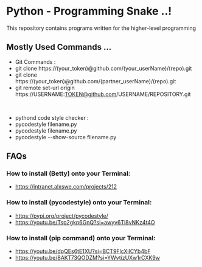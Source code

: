 # Python - Programming Snake ..!

This repository contains programs written for the higher-level programming

## Mostly Used Commands ...
- Git Commands :
- git clone https://(your_token)@github.com/(your_userName)/(repo).git
- git clone https://(your_token)@github.com/(partner_userName)/(repo).git
- git remote set-url origin https://USERNAME:TOKEN@github.com/USERNAME/REPOSITORY.git

<br>

- pythond code style checker :
- pycodestyle filename.py
- pycodestyle filename.py
- pycodestyle --show-source filename.py


## FAQs
### How to install (Betty) onto your Terminal:
- https://intranet.alxswe.com/projects/212
### How to install (pycodestyle) onto your Terminal:
- https://pypi.org/project/pycodestyle/
- https://youtu.be/Tsp2gkp6GnQ?si=awyv6Tl8vNKz4t4O
### How to install (pip command) onto your Terminal:
- https://youtu.be/dpQEs6tE1XU?si=BCT9FlcXilCYb4bF
- https://youtu.be/8AKT73QODZM?si=YWvtizUXw1rCXK9w